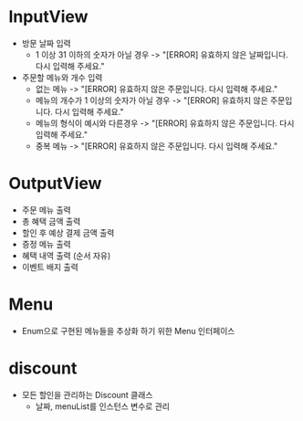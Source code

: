 # InputView

- 방문 날짜 입력
    - 1 이상 31 이하의 숫자가 아닐 경우 -> "[ERROR] 유효하지 않은 날짜입니다. 다시 입력해 주세요."
- 주문할 메뉴와 개수 입력
    - 없는 메뉴 -> "[ERROR] 유효하지 않은 주문입니다. 다시 입력해 주세요."
    - 메뉴의 개수가 1 이상의 숫자가 아닐 경우 -> "[ERROR] 유효하지 않은 주문입니다. 다시 입력해 주세요."
    - 메뉴의 형식이 예시와 다른경우 -> "[ERROR] 유효하지 않은 주문입니다. 다시 입력해 주세요."
    - 중복 메뉴 -> "[ERROR] 유효하지 않은 주문입니다. 다시 입력해 주세요."

# OutputView

- 주문 메뉴 출력
- 총 혜택 금액 출력
- 할인 후 예상 결제 금액 출력
- 증정 메뉴 출력
- 혜택 내역 출력 (순서 자유)
- 이벤트 배지 출력

# Menu

- Enum으로 구현된 메뉴들을 추상화 하기 위한 Menu 인터페이스

# discount

- 모든 할인을 관리하는 Discount 클래스
    - 날짜, menuList를 인스턴스 변수로 관리



